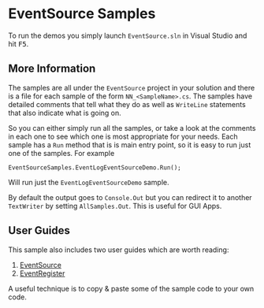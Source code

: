 ﻿# EventSource Samples

To run the demos you simply launch `EventSource.sln` in Visual Studio and hit
<kbd>F5</kbd>.

## More Information

The samples are all under the `EventSource` project in your solution and
there is a file for each sample of the form `NN_<SampleName>.cs`. The samples
have detailed comments that tell what they do as well as `WriteLine` statements
that also indicate what is going on. 

So you can either simply run all the samples, or take a look at the comments
in each one to see which one is most appropriate for your needs. Each sample
has a `Run` method that is is main entry point, so it is easy to run just
one of the samples. For example

	EventSourceSamples.EventLogEventSourceDemo.Run();

Will run just the `EventLogEventSourceDemo` sample. 

By default the output goes to `Console.Out` but you can redirect it to another
`TextWriter` by setting `AllSamples.Out`. This is useful for GUI Apps. 

## User Guides

This sample also includes two user guides which are worth reading:

1. [EventSource](docs/EventSource.md)
2. [EventRegister](docs/EventRegister.md)

A useful technique is to copy & paste some of the sample code to your own code.